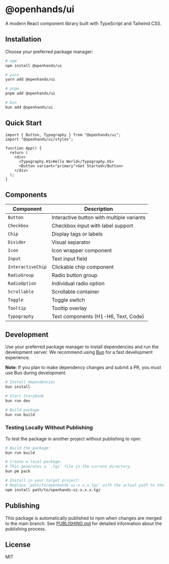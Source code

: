 # @openhands/ui

A modern React component library built with TypeScript and Tailwind CSS.

## Installation

Choose your preferred package manager:

```bash
# npm
npm install @openhands/ui

# yarn
yarn add @openhands/ui

# pnpm
pnpm add @openhands/ui

# bun
bun add @openhands/ui
```

## Quick Start

```tsx
import { Button, Typography } from "@openhands/ui";
import "@openhands/ui/styles";

function App() {
  return (
    <div>
      <Typography.H1>Hello World</Typography.H1>
      <Button variant="primary">Get Started</Button>
    </div>
  );
}
```

## Components

| Component         | Description                               |
| ----------------- | ----------------------------------------- |
| `Button`          | Interactive button with multiple variants |
| `Checkbox`        | Checkbox input with label support         |
| `Chip`            | Display tags or labels                    |
| `Divider`         | Visual separator                          |
| `Icon`            | Icon wrapper component                    |
| `Input`           | Text input field                          |
| `InteractiveChip` | Clickable chip component                  |
| `RadioGroup`      | Radio button group                        |
| `RadioOption`     | Individual radio option                   |
| `Scrollable`      | Scrollable container                      |
| `Toggle`          | Toggle switch                             |
| `Tooltip`         | Tooltip overlay                           |
| `Typography`      | Text components (H1-H6, Text, Code)       |

## Development

Use your preferred package manager to install dependencies and run the development server. We recommend using [Bun](https://bun.sh) for a fast development experience.

**Note**: If you plan to make dependency changes and submit a PR, you must use Bun during development.

```bash
# Install dependencies
bun install

# Start Storybook
bun run dev

# Build package
bun run build
```

### Testing Locally Without Publishing

To test the package in another project without publishing to npm:

```bash
# Build the package:
bun run build

# Create a local package:
# This generates a `.tgz` file in the current directory.
bun pm pack

# Install in your target project:
# Replace `path/to/openhands-ui-x.x.x.tgz` with the actual path to the generated `.tgz` file.
npm install path/to/openhands-ui-x.x.x.tgz
```

## Publishing

This package is automatically published to npm when changes are merged to the main branch. See [PUBLISHING.md](./PUBLISHING.md) for detailed information about the publishing process.

## License

MIT
